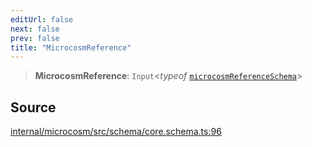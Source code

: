 ```yaml
---
editUrl: false
next: false
prev: false
title: "MicrocosmReference"
---
```


> **MicrocosmReference**: `Input`\<*typeof* [`microcosmReferenceSchema`](../variables/microcosmReferenceSchema.md)\>

## Source

[internal/microcosm/src/schema/core.schema.ts:96](https://github.com/nodenogg-in/alpha-p2p/blob/aa60360/internal/microcosm/src/schema/core.schema.ts#L96)
